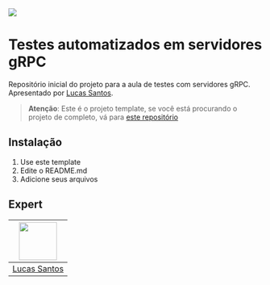 <img src="https://storage.googleapis.com/golden-wind/experts-club/capa-github.svg" />

# Testes automatizados em servidores gRPC

Repositório inicial do projeto para a aula de testes com servidores gRPC. Apresentado por [Lucas Santos][1].

> __Atenção__: Este é o projeto template, se você está procurando o projeto de completo, vá para [este repositório](https://github.com/rocketseat-experts-club/grpc-server-test)

## Instalação

1. Use este template
2. Edite o README.md
3. Adicione seus arquivos

## Expert

| [<img src="https://github.com/khaosdoctor.png" width="75px;"/>][1] |
| :-: |
|[Lucas Santos][1]|

[1]: https://lsantos.dev
